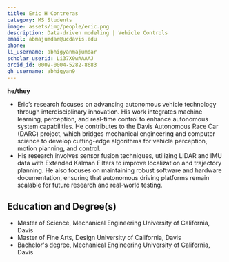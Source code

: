 ```yaml
---
title: Eric H Contreras
category: MS Students
image: assets/img/people/eric.png
description: Data-driven modeling | Vehicle Controls
email: abmajumdar@ucdavis.edu
phone:
li_username: abhigyanmajumdar
scholar_userid: Li37X0wAAAAJ
orcid_id: 0009-0004-5282-8683
gh_username: abhigyan9
---
```


**he/they**

- Eric’s research focuses on advancing autonomous vehicle technology through interdisciplinary innovation.
His work integrates machine learning, perception, and real-time control to enhance autonomous system capabilities. He contributes to the Davis Autonomous Race Car (DARC) project, which bridges mechanical engineering and computer science to develop cutting-edge algorithms for vehicle perception, motion planning, and control.
- His research involves sensor fusion techniques, utilizing LIDAR and IMU data with Extended Kalman Filters to improve localization and trajectory planning. He also focuses on maintaining robust software and hardware documentation, ensuring that autonomous driving platforms remain scalable for future research and real-world testing.

## Education and Degree(s)
- Master of Science, Mechanical Engineering University of California, Davis
- Master of Fine Arts, Design University of California, Davis
- Bachelor's degree, Mechanical Engineering University of California, Davis